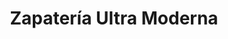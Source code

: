 ---
title: "Zapatería Ultra Moderna"
url: /ciudad-de-panama/zapateria-ultra-moderna/
shop: Schuhe
---